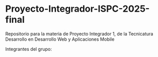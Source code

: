 # Proyecto-Integrador-ISPC-2025-final
Repositorio para la materia de Proyecto Integrador 1, de la Tecnicatura Desarrollo en Desarrollo Web y Aplicaciones Mobile

Integrantes del grupo: